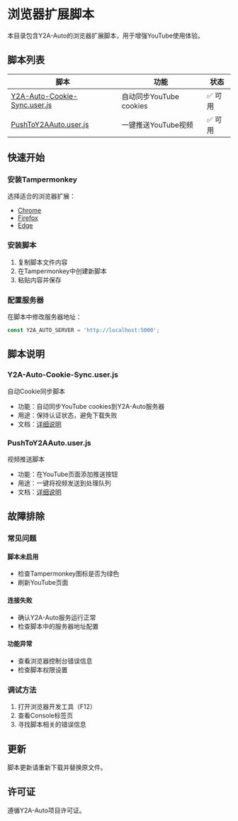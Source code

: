 # 浏览器扩展脚本

本目录包含Y2A-Auto的浏览器扩展脚本，用于增强YouTube使用体验。

## 脚本列表

| 脚本 | 功能 | 状态 |
|------|------|------|
| [Y2A-Auto-Cookie-Sync.user.js](Y2A-Auto-Cookie-Sync.user.js) | 自动同步YouTube cookies | ✅ 可用 |
| [PushToY2AAuto.user.js](PushToY2AAuto.user.js) | 一键推送YouTube视频 | ✅ 可用 |

## 快速开始

### 安装Tampermonkey

选择适合的浏览器扩展：

- [Chrome](https://chrome.google.com/webstore/detail/tampermonkey/dhdgffkkebhmkfjojejmpbldmpobfkfo)
- [Firefox](https://addons.mozilla.org/firefox/addon/tampermonkey/)
- [Edge](https://microsoftedge.microsoft.com/addons/detail/tampermonkey/iikmkjmpaadaobahmlepeloendndfphd)

### 安装脚本

1. 复制脚本文件内容
2. 在Tampermonkey中创建新脚本
3. 粘贴内容并保存

### 配置服务器

在脚本中修改服务器地址：

```javascript
const Y2A_AUTO_SERVER = 'http://localhost:5000';
```

## 脚本说明

### Y2A-Auto-Cookie-Sync.user.js

自动Cookie同步脚本

- 功能：自动同步YouTube cookies到Y2A-Auto服务器
- 用途：保持认证状态，避免下载失败
- 文档：[详细说明](../docs/userscripts/Cookie-Sync-README.md)

### PushToY2AAuto.user.js

视频推送脚本

- 功能：在YouTube页面添加推送按钮
- 用途：一键将视频发送到处理队列
- 文档：[详细说明](../docs/userscripts/PushTo-README.md)

## 故障排除

### 常见问题

#### 脚本未启用

- 检查Tampermonkey图标是否为绿色
- 刷新YouTube页面

#### 连接失败

- 确认Y2A-Auto服务运行正常
- 检查脚本中的服务器地址配置

#### 功能异常

- 查看浏览器控制台错误信息
- 检查脚本权限设置

### 调试方法

1. 打开浏览器开发工具（F12）
2. 查看Console标签页
3. 寻找脚本相关的错误信息

## 更新

脚本更新请重新下载并替换原文件。

## 许可证

遵循Y2A-Auto项目许可证。
